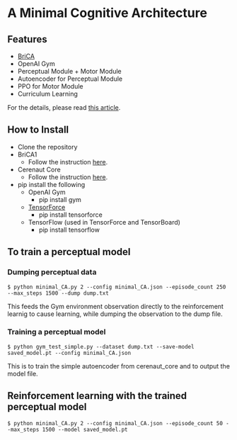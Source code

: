 # A Minimal Cognitive Architecture

## Features

- [BriCA](https://github.com/wbap/BriCA1)
- OpenAI Gym
- Perceptual Module + Motor Module
- Autoencoder for Perceptual Module
- PPO for Motor Module
- Curriculum Learning

For the details, please read [this article](https://rondelionai.blogspot.com/2021/04/minimal-cognitive-architecture.html).

## How to Install

- Clone the repository
- BriCA1
  - Follow the instruction [here](http://wbap.github.io/BriCA1/tutorial/introduction.html#installing).
- Cerenaut Core
  - Follow the instruction [here](https://github.com/Cerenaut/cerenaut-pt-core).
- pip install the following
  - OpenAI Gym
    - pip install gym
  - [TensorForce](https://github.com/tensorforce/tensorforce)
    - pip install tensorforce
  - TensorFlow (used in TensorForce and TensorBoard)
    - pip install tensorflow

## To train a perceptual model

### Dumping perceptual data

```
$ python minimal_CA.py 2 --config minimal_CA.json --episode_count 250 --max_steps 1500 --dump dump.txt

```

This feeds the Gym environment observation directly to the reinforcement learnig to cause learning, while dumping the observation to the dump file.

### Training a perceptual model

```
$ python gym_test_simple.py --dataset dump.txt --save-model saved_model.pt --config minimal_CA.json

```

This is to train the simple autoencoder from cerenaut_core and to output the model file.

## Reinforcement learning with the trained perceptual model

```
$ python minimal_CA.py 2 --config minimal_CA.json --episode_count 50 --max_steps 1500 --model saved_model.pt
```
